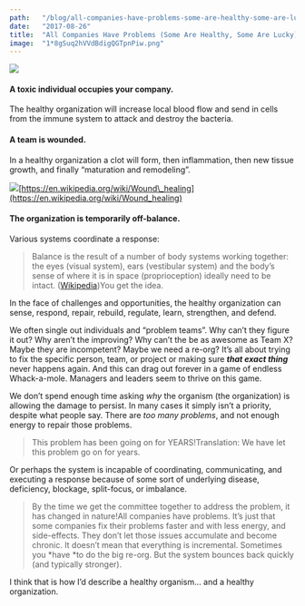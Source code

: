 ```yaml
---
path:	"/blog/all-companies-have-problems-some-are-healthy-some-are-lucky"
date:	"2017-08-26"
title:	"All Companies Have Problems (Some Are Healthy, Some Are Lucky)"
image:	"1*8gSuq2hVVdBdigQGTpnPiw.png"
---
```


![](/images/1*8gSuq2hVVdBdigQGTpnPiw.png)

#### **A toxic individual occupies your company**.

The healthy organization will increase local blood flow and send in cells from the immune system to attack and destroy the bacteria.

#### **A team is wounded**.

In a healthy organization a clot will form, then inflammation, then new tissue growth, and finally “maturation and remodeling”.

![](/images/1*tWz26tw6dKfBVuK80SMwCQ.png)[https://en.wikipedia.org/wiki/Wound\_healing](https://en.wikipedia.org/wiki/Wound_healing)

#### **The organization is temporarily off-balance**.

Various systems coordinate a response:


> Balance is the result of a number of body systems working together: the eyes (visual system), ears (vestibular system) and the body’s sense of where it is in space (proprioception) ideally need to be intact. ([Wikipedia](https://en.wikipedia.org/wiki/Sense_of_balance))You get the idea.

In the face of challenges and opportunities, the healthy organization can sense, respond, repair, rebuild, regulate, learn, strengthen, and defend.

We often single out individuals and “problem teams”. Why can’t they figure it out? Why aren’t the improving? Why can’t the be as awesome as Team X? Maybe they are incompetent? Maybe we need a re-org? It’s all about trying to fix the specific person, team, or project or making sure ***that exact thing*** never happens again. And this can drag out forever in a game of endless Whack-a-mole. Managers and leaders seem to thrive on this game.

We don’t spend enough time asking *why* the organism (the organization) is allowing the damage to persist. In many cases it simply isn’t a priority, despite what people say. There are *too many problems*, and not enough energy to repair those problems.


> This problem has been going on for YEARS!Translation: We have let this problem go on for years.

Or perhaps the system is incapable of coordinating, communicating, and executing a response because of some sort of underlying disease, deficiency, blockage, split-focus, or imbalance.


> By the time we get the committee together to address the problem, it has changed in nature!All companies have problems. It’s just that some companies fix their problems faster and with less energy, and side-effects. They don’t let those issues accumulate and become chronic. It doesn’t mean that everything is incremental. Sometimes you *have *to do the big re-org. But the system bounces back quickly (and typically stronger).

I think that is how I’d describe a healthy organism… and a healthy organization.

